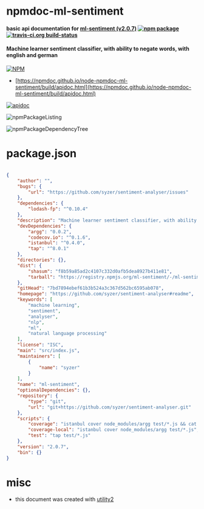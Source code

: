 # npmdoc-ml-sentiment

#### basic api documentation for  [ml-sentiment (v2.0.7)](https://github.com/syzer/sentiment-analyser#readme)  [![npm package](https://img.shields.io/npm/v/npmdoc-ml-sentiment.svg?style=flat-square)](https://www.npmjs.org/package/npmdoc-ml-sentiment) [![travis-ci.org build-status](https://api.travis-ci.org/npmdoc/node-npmdoc-ml-sentiment.svg)](https://travis-ci.org/npmdoc/node-npmdoc-ml-sentiment)

#### Machine learner sentiment classifier, with ability to negate words, with english and german

[![NPM](https://nodei.co/npm/ml-sentiment.png?downloads=true&downloadRank=true&stars=true)](https://www.npmjs.com/package/ml-sentiment)

- [https://npmdoc.github.io/node-npmdoc-ml-sentiment/build/apidoc.html](https://npmdoc.github.io/node-npmdoc-ml-sentiment/build/apidoc.html)

[![apidoc](https://npmdoc.github.io/node-npmdoc-ml-sentiment/build/screenCapture.buildCi.browser.%252Ftmp%252Fbuild%252Fapidoc.html.png)](https://npmdoc.github.io/node-npmdoc-ml-sentiment/build/apidoc.html)

![npmPackageListing](https://npmdoc.github.io/node-npmdoc-ml-sentiment/build/screenCapture.npmPackageListing.svg)

![npmPackageDependencyTree](https://npmdoc.github.io/node-npmdoc-ml-sentiment/build/screenCapture.npmPackageDependencyTree.svg)



# package.json

```json

{
    "author": "",
    "bugs": {
        "url": "https://github.com/syzer/sentiment-analyser/issues"
    },
    "dependencies": {
        "lodash-fp": "^0.10.4"
    },
    "description": "Machine learner sentiment classifier, with ability to negate words, with english and german",
    "devDependencies": {
        "argg": "0.0.2",
        "codecov.io": "^0.1.6",
        "istanbul": "^0.4.0",
        "tap": "^8.0.1"
    },
    "directories": {},
    "dist": {
        "shasum": "f8b59a85ad2c4107c332d0afb5dea8927b411e81",
        "tarball": "https://registry.npmjs.org/ml-sentiment/-/ml-sentiment-2.0.7.tgz"
    },
    "gitHead": "7bd7894ebef61b3b524a3c367d562bc6595ab078",
    "homepage": "https://github.com/syzer/sentiment-analyser#readme",
    "keywords": [
        "machine learning",
        "sentiment",
        "analyser",
        "nlp",
        "ml",
        "natural language processing"
    ],
    "license": "ISC",
    "main": "src/index.js",
    "maintainers": [
        {
            "name": "syzer"
        }
    ],
    "name": "ml-sentiment",
    "optionalDependencies": {},
    "repository": {
        "type": "git",
        "url": "git+https://github.com/syzer/sentiment-analyser.git"
    },
    "scripts": {
        "coverage": "istanbul cover node_modules/argg test/*.js && cat ./coverage/lcov.info | ./node_modules/.bin/codecov",
        "coverage-local": "istanbul cover node_modules/argg test/*.js",
        "test": "tap test/*.js"
    },
    "version": "2.0.7",
    "bin": {}
}
```



# misc
- this document was created with [utility2](https://github.com/kaizhu256/node-utility2)
